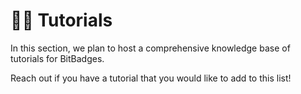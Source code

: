 # 🧑🏫 Tutorials

In this section, we plan to host a comprehensive knowledge base of tutorials for BitBadges.

Reach out if you have a tutorial that you would like to add to this list!
